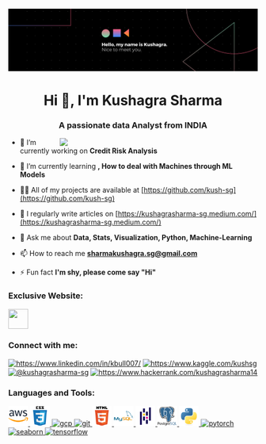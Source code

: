 ![logo](https://github.com/kush-sg/kush-sg/blob/main/Banner.png)

<h1 align="center">Hi 👋, I'm Kushagra Sharma</h1>
<h3 align="center">A passionate data Analyst from INDIA</h3>

<img align="right" width="400" src="https://user-images.githubusercontent.com/109681885/199405563-eb2e40a9-7cc2-4633-aa8f-aed314c7f968.gif">

- 🔭 I’m currently working on **Credit Risk Analysis**

- 🌱 I’m currently learning **, How to deal with Machines through ML Models**

- 👨‍💻 All of my projects are available at [https://github.com/kush-sg](https://github.com/kush-sg)

- 📝 I regularly write articles on [https://kushagrasharma-sg.medium.com/](https://kushagrasharma-sg.medium.com/)

- 💬 Ask me about **Data, Stats, Visualization, Python, Machine-Learning**

- 📫 How to reach me **sharmakushagra.sg@gmail.com**

- ⚡ Fun fact **I'm shy, please come say "Hi"**

<h3 align="left">Exclusive Website:</h3>
<p align="left">
<a href="https://kushsharma.in/" target="blank"><img align="center" src="https://www.eatlogos.com/alphabet_logos/png/vector_brush_k_logo.png" height="40" width="40" /></a>

<h3 align="left">Connect with me:</h3>
<p align="left">
<a href="https://linkedin.com/in/https://www.linkedin.com/in/kbull007/" target="blank"><img align="center" src="https://raw.githubusercontent.com/rahuldkjain/github-profile-readme-generator/master/src/images/icons/Social/linked-in-alt.svg" alt="https://www.linkedin.com/in/kbull007/" height="30" width="40" /></a>
<a href="https://kaggle.com/https://www.kaggle.com/kushsg" target="blank"><img align="center" src="https://raw.githubusercontent.com/rahuldkjain/github-profile-readme-generator/master/src/images/icons/Social/kaggle.svg" alt="https://www.kaggle.com/kushsg" height="30" width="40" /></a>
<a href="https://medium.com/@kushagrasharma-sg" target="blank"><img align="center" src="https://raw.githubusercontent.com/rahuldkjain/github-profile-readme-generator/master/src/images/icons/Social/medium.svg" alt="@kushagrasharma-sg" height="30" width="40" /></a>
<a href="https://www.hackerrank.com/https://www.hackerrank.com/kushagrasharma14" target="blank"><img align="center" src="https://raw.githubusercontent.com/rahuldkjain/github-profile-readme-generator/master/src/images/icons/Social/hackerrank.svg" alt="https://www.hackerrank.com/kushagrasharma14" height="30" width="40" /></a>
</p>

<h3 align="left">Languages and Tools:</h3>
<p align="left"> <a href="https://aws.amazon.com" target="_blank" rel="noreferrer"> <img src="https://raw.githubusercontent.com/devicons/devicon/master/icons/amazonwebservices/amazonwebservices-original-wordmark.svg" alt="aws" width="40" height="40"/> </a> <a href="https://www.w3schools.com/css/" target="_blank" rel="noreferrer"> <img src="https://raw.githubusercontent.com/devicons/devicon/master/icons/css3/css3-original-wordmark.svg" alt="css3" width="40" height="40"/> </a> <a href="https://cloud.google.com" target="_blank" rel="noreferrer"> <img src="https://www.vectorlogo.zone/logos/google_cloud/google_cloud-icon.svg" alt="gcp" width="40" height="40"/> </a> <a href="https://git-scm.com/" target="_blank" rel="noreferrer"> <img src="https://www.vectorlogo.zone/logos/git-scm/git-scm-icon.svg" alt="git" width="40" height="40"/> </a> <a href="https://www.w3.org/html/" target="_blank" rel="noreferrer"> <img src="https://raw.githubusercontent.com/devicons/devicon/master/icons/html5/html5-original-wordmark.svg" alt="html5" width="40" height="40"/> </a> <a href="https://www.mysql.com/" target="_blank" rel="noreferrer"> <img src="https://raw.githubusercontent.com/devicons/devicon/master/icons/mysql/mysql-original-wordmark.svg" alt="mysql" width="40" height="40"/> </a> <a href="https://pandas.pydata.org/" target="_blank" rel="noreferrer"> <img src="https://raw.githubusercontent.com/devicons/devicon/2ae2a900d2f041da66e950e4d48052658d850630/icons/pandas/pandas-original.svg" alt="pandas" width="40" height="40"/> </a> <a href="https://www.postgresql.org" target="_blank" rel="noreferrer"> <img src="https://raw.githubusercontent.com/devicons/devicon/master/icons/postgresql/postgresql-original-wordmark.svg" alt="postgresql" width="40" height="40"/> </a> <a href="https://www.python.org" target="_blank" rel="noreferrer"> <img src="https://raw.githubusercontent.com/devicons/devicon/master/icons/python/python-original.svg" alt="python" width="40" height="40"/> </a> <a href="https://pytorch.org/" target="_blank" rel="noreferrer"> <img src="https://www.vectorlogo.zone/logos/pytorch/pytorch-icon.svg" alt="pytorch" width="40" height="40"/> </a> <a href="https://seaborn.pydata.org/" target="_blank" rel="noreferrer"> <img src="https://seaborn.pydata.org/_images/logo-mark-lightbg.svg" alt="seaborn" width="40" height="40"/> </a> <a href="https://www.tensorflow.org" target="_blank" rel="noreferrer"> <img src="https://www.vectorlogo.zone/logos/tensorflow/tensorflow-icon.svg" alt="tensorflow" width="40" height="40"/> </a> </p>

